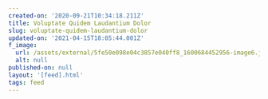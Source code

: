 ```yaml
---
created-on: '2020-09-21T10:34:18.211Z'
title: Voluptate Quidem Laudantium Dolor
slug: voluptate-quidem-laudantium-dolor
updated-on: '2021-04-15T18:05:44.001Z'
f_image:
  url: /assets/external/5fe50e098e04c3857e040ff8_1600684452956-image6.jpg
  alt: null
published-on: null
layout: '[feed].html'
tags: feed
---
```



